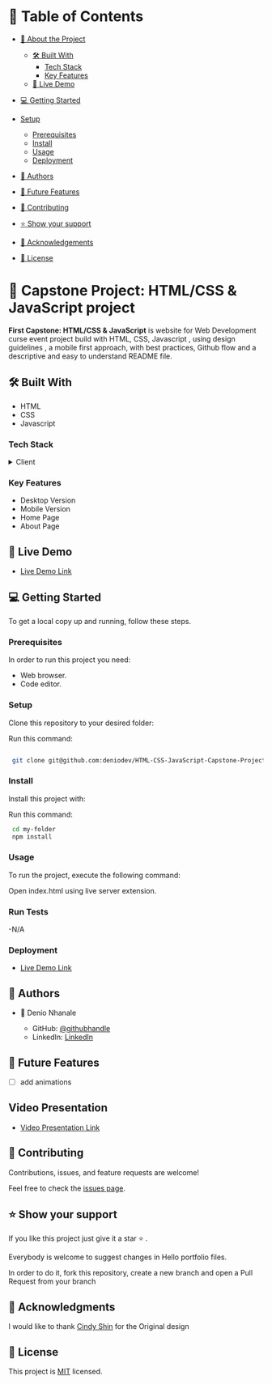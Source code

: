 # 📗 Table of Contents

- [📖 About the Project](#about-project)
  - [🛠 Built With](#built-with)
    - [Tech Stack](#tech-stack)
    - [Key Features](#key-features)
  - [🚀 Live Demo](#live-demo)
- [💻 Getting Started](#getting-started)
- [Setup](#setup)
  - [Prerequisites](#prerequisites)
  - [Install](#install)
  - [Usage](#usage)
  - [Deployment](#deployment)
- [👥 Authors](#authors)

- [🔭 Future Features](#future-features)

- [🤝 Contributing](#contributing)

- [⭐️ Show your support](#support)
 
- [🙏 Acknowledgements](#acknowledgements)

- [📝 License](#license)


# 📖  Capstone Project: HTML/CSS & JavaScript project <a name="about-project"></a>

**First Capstone: HTML/CSS & JavaScript** is website for Web Development curse event project build with HTML, CSS, Javascript , using design guidelines , a mobile first approach, with best practices, Github flow and a descriptive and easy to understand README file.

## 🛠 Built With <a name="built-with"></a>

- HTML
- CSS
- Javascript

### Tech Stack <a name="tech-stack"></a>

<details>
    <summary>Client</summary>
        <ul>
            <li><a  href="https://developer.mozilla.org/en-US/docs/Web/HTML">HTML</a></li>
        </ul>
        <ul>
            <li><a  href="https://developer.mozilla.org/en-US/docs/Web/CSS">CSS</a></li>
        </ul>
</details>

### Key Features <a name="key-features"></a>

-  Desktop Version
-  Mobile Version
-  Home Page
-  About Page

## 🚀 Live Demo <a name="live-demo"></a>

- [Live Demo Link](https://deniodev.github.io/HTML-CSS-JavaScript-Capstone-Project/)

## 💻 Getting Started <a name="getting-started"></a>

To get a local copy up and running, follow these steps.

### Prerequisites

In order to run this project you need:

- Web browser.
- Code editor.


### Setup

Clone this repository to your desired folder:

Run this command: 

```sh

 git clone git@github.com:deniodev/HTML-CSS-JavaScript-Capstone-Project.git
```
### Install

Install this project with:

Run this command:

```sh
 cd my-folder
 npm install
```
### Usage

To run the project, execute the following command:

Open index.html using live server extension.

### Run Tests

-N/A

### Deployment

- [Live Demo Link](https://deniodev.github.io/HTML-CSS-JavaScript-Capstone-Project/)

## 👥 Authors <a name="getting-started"></a>

- 👤 Denio Nhanale

    - GitHub: [@githubhandle](https://github.com/deniodev)
    - LinkedIn: [LinkedIn](https://www.linkedin.com/in/denionhanale/)


## 🔭 Future Features <a name="future-features"></a>

- [ ] add animations

##  Video Presentation <a name="live-demo"></a>

- [Video Presentation Link](https://www.loom.com/share/bd0395f0ae05412698c9048c89a8883e)

## 🤝 Contributing <a name="contributing"></a>

Contributions, issues, and feature requests are welcome!

Feel free to check the [issues page](../../issues/).

## ⭐️ Show your support <a name="support"></a>

If you like this project just give it a star ⭐️ .

Everybody is welcome to suggest changes in Hello portfolio files.

In order to do it, fork this repository, create a new branch and open a Pull Request from your branch

## 🙏 Acknowledgments <a name="acknowledgements"></a>

I would like to thank [Cindy Shin](https://www.behance.net/adagio07) for the Original design

## 📝 License <a name="license"></a>

This project is [MIT](./LICENSE.md) licensed.

